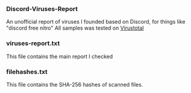 ### Discord-Viruses-Report
An unofficial report of viruses I founded based on Discord, for things like "discord free nitro"
All samples was tested on [Virustotal](https://www.virustotal.com/)

### viruses-report.txt
This file contains the main report I checked

### filehashes.txt
This file contains the SHA-256 hashes of scanned files.